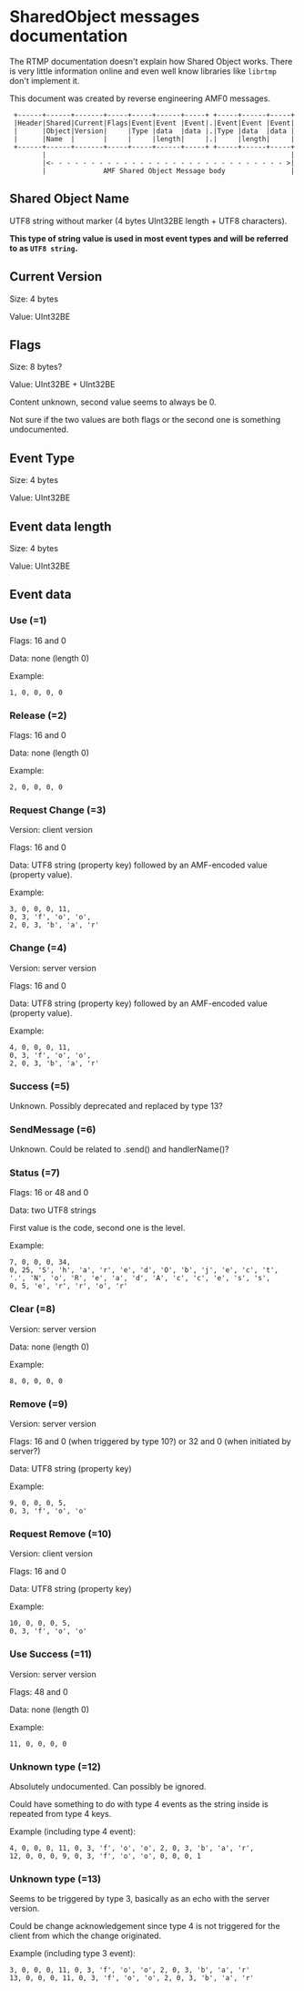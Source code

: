 # SharedObject messages documentation

The RTMP documentation doesn't explain how Shared Object works.
There is very little information online and even well know libraries like `librtmp` don't implement it.

This document was created by reverse engineering AMF0 messages.

```
 +------+------+-------+-----+-----+------+-----+ +-----+------+-----+
 |Header|Shared|Current|Flags|Event|Event |Event|.|Event|Event |Event|
 |      |Object|Version|     |Type |data  |data |.|Type |data  |data |
 |      |Name  |       |     |     |length|     |.|     |length|     |
 +------+------+-------+-----+-----+------+-----+ +-----+------+-----+
        |                                                            |
        |<- - - - - - - - - - - - - - - - - - - - - - - - - - - - - >|
        |              AMF Shared Object Message body                |
```

## Shared Object Name

UTF8 string without marker (4 bytes UInt32BE length + UTF8 characters).

__This type of string value is used in most event types and will be referred to as `UTF8 string`.__

## Current Version

Size: 4 bytes

Value: UInt32BE

## Flags

Size: 8 bytes?

Value: UInt32BE + UInt32BE

Content unknown, second value seems to always be 0.

Not sure if the two values are both flags or the second one is something undocumented.

## Event Type

Size: 4 bytes

Value: UInt32BE

## Event data length

Size: 4 bytes

Value: UInt32BE

## Event data

### Use (=1)

Flags: 16 and 0

Data: none (length 0)

Example:
```
1, 0, 0, 0, 0
```

### Release (=2)

Flags: 16 and 0

Data: none (length 0)

Example:
```
2, 0, 0, 0, 0
```

### Request Change (=3)

Version: client version

Flags: 16 and 0

Data: UTF8 string (property key) followed by an AMF-encoded value (property value).

Example:
```
3, 0, 0, 0, 11,
0, 3, 'f', 'o', 'o',
2, 0, 3, 'b', 'a', 'r'
```

### Change (=4)

Version: server version

Flags: 16 and 0

Data: UTF8 string (property key) followed by an AMF-encoded value (property value).

Example:
```
4, 0, 0, 0, 11,
0, 3, 'f', 'o', 'o',
2, 0, 3, 'b', 'a', 'r'
```

### Success (=5)

Unknown. Possibly deprecated and replaced by type 13?

### SendMessage (=6)

Unknown. Could be related to .send() and handlerName()?

### Status (=7)

Flags: 16 or 48 and 0

Data: two UTF8 strings

First value is the code, second one is the level.

Example:
```
7, 0, 0, 0, 34,
0, 25, 'S', 'h', 'a', 'r', 'e', 'd', 'O', 'b', 'j', 'e', 'c', 't', '.', 'N', 'o', 'R', 'e', 'a', 'd', 'A', 'c', 'c', 'e', 's', 's',
0, 5, 'e', 'r', 'r', 'o', 'r'
```

### Clear (=8)

Version: server version

Data: none (length 0)

Example:
```
8, 0, 0, 0, 0
```

### Remove (=9)

Version: server version

Flags: 16 and 0 (when triggered by type 10?) or 32 and 0 (when initiated by server?)

Data: UTF8 string (property key)

Example:
```
9, 0, 0, 0, 5,
0, 3, 'f', 'o', 'o'
```

### Request Remove (=10)

Version: client version

Flags: 16 and 0

Data: UTF8 string (property key)

Example:
```
10, 0, 0, 0, 5,
0, 3, 'f', 'o', 'o'
```

### Use Success (=11)

Version: server version

Flags: 48 and 0

Data: none (length 0)

Example:
```
11, 0, 0, 0, 0
```

### Unknown type (=12)

Absolutely undocumented. Can possibly be ignored.

Could have something to do with type 4 events as the string inside is repeated from type 4 keys.

Example (including type 4 event):
```
4, 0, 0, 0, 11, 0, 3, 'f', 'o', 'o', 2, 0, 3, 'b', 'a', 'r',
12, 0, 0, 0, 9, 0, 3, 'f', 'o', 'o', 0, 0, 0, 1
```

### Unknown type (=13)

Seems to be triggered by type 3, basically as an echo with the server version.

Could be change acknowledgement since type 4 is not triggered for the client from which the change originated.

Example (including type 3 event):
```
3, 0, 0, 0, 11, 0, 3, 'f', 'o', 'o', 2, 0, 3, 'b', 'a', 'r'
13, 0, 0, 0, 11, 0, 3, 'f', 'o', 'o', 2, 0, 3, 'b', 'a', 'r'
```
